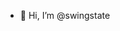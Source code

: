 - 👋 Hi, I’m @swingstate

<!---
swingstate/swingstate is a ✨ special ✨ repository because its `README.md` (this file) appears on your GitHub profile.
You can click the Preview link to take a look at your changes.
--->
